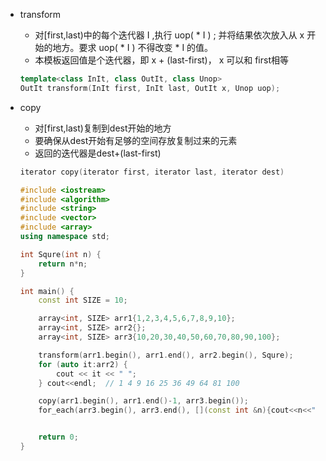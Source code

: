 * transform

  *  对[first,last)中的每个迭代器 I ,执行 uop( * I ) ; 并将结果依次放入从 x 开始的地方。要求 uop( * I ) 不得改变 * I 的值。
  * 本模板返回值是个迭代器，即 x + (last-first)， x 可以和 first相等

  ```c++
  template<class InIt, class OutIt, class Unop> 
  OutIt transform(InIt first, InIt last, OutIt x, Unop uop); 
  ```

* copy

  * 对[first,last)复制到dest开始的地方 
  * 要确保从dest开始有足够的空间存放复制过来的元素
  * 返回的迭代器是dest+(last-first)

  ```c++
  iterator copy(iterator first, iterator last, iterator dest) 
  ```

  ```c++
  #include <iostream>
  #include <algorithm>
  #include <string>
  #include <vector>
  #include <array>
  using namespace std;
  
  int Squre(int n) {
      return n*n;
  }
  
  int main() {
      const int SIZE = 10;
  
      array<int, SIZE> arr1{1,2,3,4,5,6,7,8,9,10};
      array<int, SIZE> arr2{};
      array<int, SIZE> arr3{10,20,30,40,50,60,70,80,90,100};
  
      transform(arr1.begin(), arr1.end(), arr2.begin(), Squre);
      for (auto it:arr2) {
          cout << it << " ";
      } cout<<endl;  // 1 4 9 16 25 36 49 64 81 100
  
      copy(arr1.begin(), arr1.end()-1, arr3.begin());
      for_each(arr3.begin(), arr3.end(), [](const int &n){cout<<n<<" ";}); // 1 2 3 4 5 6 7 8 9 100
  
  
      return 0;
  }
  ```

  

  
